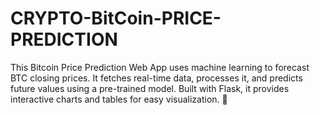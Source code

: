 # CRYPTO-BitCoin-PRICE-PREDICTION
This Bitcoin Price Prediction Web App uses machine learning to forecast BTC closing prices. It fetches real-time data, processes it, and predicts future values using a pre-trained model. Built with Flask, it provides interactive charts and tables for easy visualization. 🚀
